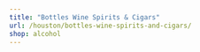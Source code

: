 ```yaml
---
title: "Bottles Wine Spirits & Cigars"
url: /houston/bottles-wine-spirits-and-cigars/
shop: alcohol
---
```

